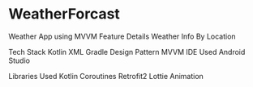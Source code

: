 # WeatherForcast
Weather App using MVVM
Feature
Details Weather Info By Location

Tech Stack
Kotlin
XML
Gradle
Design Pattern
MVVM
IDE Used
Android Studio 

Libraries Used
Kotlin Coroutines
Retrofit2
Lottie Animation
